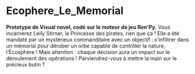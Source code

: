 # Ecophere_Le_Memorial
<strong>Prototype de Visual novel, codé sur le moteur de jeu Ren'Py.</strong>
Vous incarnerez Leily Stirner, la Princesse des pirates, rien que ça ! Elle a été mandaté par un mystérieux commanditaire avec un objectif : s’infiltrer dans un mémorial pour dérober un orbe capable de contrôler la nature, l’Écosphère !
Mais attention : chaque décision aura un impact sur le déroulement des opérations ! Parviendrez-vous à mettre la main sur le précieux butin ?
